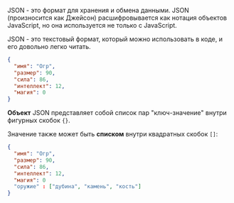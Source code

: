 JSON - это формат для хранения и обмена данными. JSON (произносится как Джейсон) расшифровывается как нотация объектов JavaScript, но она используется не только с JavaScript.

JSON - это текстовый формат, который можно использовать в коде, и его довольно легко читать.

```json
{
  "имя": "Огр",
  "размер": 90,
  "сила": 86,
  "интеллект": 12,
  "магия": 0
}
```

**Объект** JSON представляет собой список пар "ключ-значение" внутри фигурных скобок `{}`.

Значение также может быть **списком** внутри квадратных скобок `[]`:

```json
{
  "имя": "Огр",
  "размер": 90,
  "сила": 86,
  "интеллект": 12,
  "магия": 0
  "оружие" : ["дубина", "камень", "кость"]
}
```